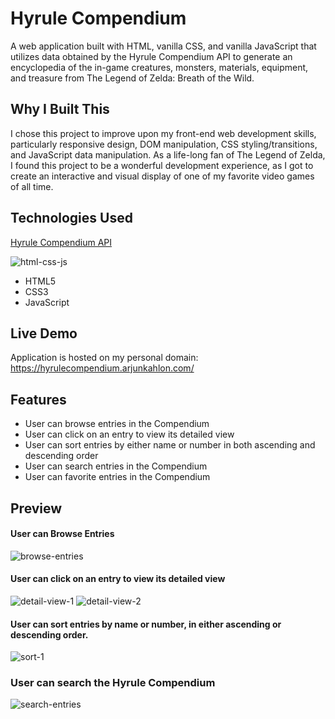 # Hyrule Compendium

A web application built with HTML, vanilla CSS, and vanilla JavaScript that utilizes data obtained by the Hyrule Compendium API to generate an encyclopedia of the in-game creatures, monsters, materials, equipment, and treasure from The Legend of Zelda: Breath of the Wild.

## Why I Built This

I chose this project to improve upon my front-end web development skills, particularly responsive design, DOM manipulation, CSS styling/transitions, and JavaScript data manipulation. As a life-long fan of The Legend of Zelda, I found this project to be a wonderful development experience, as I got to create an interactive and visual display of one of my favorite video games of all time. 

## Technologies Used
[Hyrule Compendium API](https://github.com/gadhagod/Hyrule-Compendium-API)

![html-css-js](https://user-images.githubusercontent.com/49361894/193665011-994a986d-7fc7-4264-94ff-e64811e9f44e.png)
- HTML5
- CSS3
- JavaScript

## Live Demo

Application is hosted on my personal domain: https://hyrulecompendium.arjunkahlon.com/

## Features

- User can browse entries in the Compendium 
- User can click on an entry to view its detailed view
- User can sort entries by either name or number in both ascending and descending order
- User can search entries in the Compendium
- User can favorite entries in the Compendium

## Preview
#### User can Browse Entries
![browse-entries](https://user-images.githubusercontent.com/49361894/193668595-d7865546-4638-479b-b214-ec20a298470f.gif)

#### User can click on an entry to view its detailed view
![detail-view-1](https://user-images.githubusercontent.com/49361894/193670184-b460a507-0d0e-4fc5-ab99-a2cace3a6829.gif)
![detail-view-2](https://user-images.githubusercontent.com/49361894/193668701-2f260d85-622b-4e95-9c5d-f595a1d8d5a1.gif)

#### User can sort entries by name or number, in either ascending or descending order. 
![sort-1](https://user-images.githubusercontent.com/49361894/193674515-f890cc86-c255-48f6-9120-806c7b92aa7a.gif)

### User can search the Hyrule Compendium
![search-entries](https://user-images.githubusercontent.com/49361894/193677141-2ce3c180-9320-436c-a757-9ac8b0f26822.gif)

